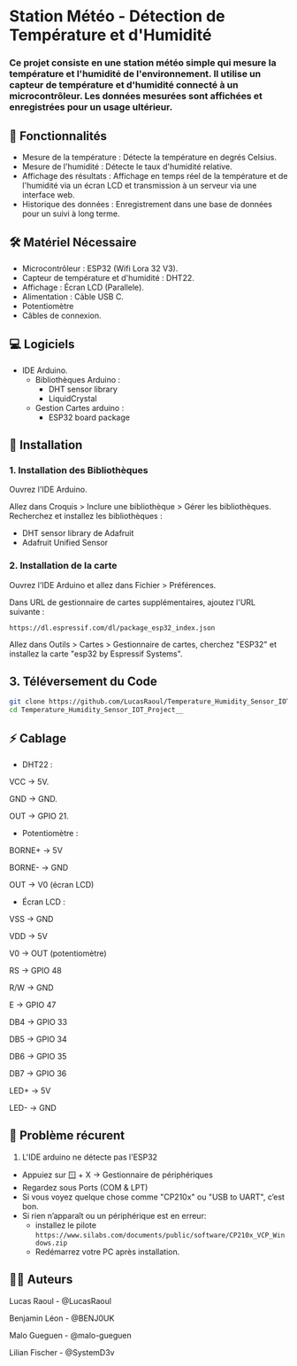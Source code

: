 # Station Météo - Détection de Température et d'Humidité
### Ce projet consiste en une station météo simple qui mesure la température et l'humidité de l'environnement. Il utilise un capteur de température et d'humidité connecté à un microcontrôleur. Les données mesurées sont affichées et enregistrées pour un usage ultérieur.

## 🚀 Fonctionnalités
- Mesure de la température : Détecte la température en degrés Celsius.
- Mesure de l'humidité : Détecte le taux d'humidité relative.
- Affichage des résultats : Affichage en temps réel de la température et de l'humidité via un écran LCD et transmission à un serveur via une interface web.
- Historique des données : Enregistrement dans une base de données pour un suivi à long terme.
## 🛠️ Matériel Nécessaire
- Microcontrôleur : ESP32 (Wifi Lora 32 V3).
- Capteur de température et d'humidité : DHT22.
- Affichage : Écran LCD (Parallele).
- Alimentation : Câble USB C.
- Potentiomètre
- Câbles de connexion.
## 💻 Logiciels
- IDE Arduino.
  - Bibliothèques Arduino :
    - DHT sensor library 
    - LiquidCrystal
  - Gestion Cartes arduino :
    - ESP32 board package
## 📝 Installation
### 1. Installation des Bibliothèques

Ouvrez l'IDE Arduino.

Allez dans Croquis > Inclure une bibliothèque > Gérer les bibliothèques.
Recherchez et installez les bibliothèques :
- DHT sensor library de Adafruit
- Adafruit Unified Sensor
### 2. Installation de la carte 
Ouvrez l'IDE Arduino et allez dans Fichier > Préférences.

Dans URL de gestionnaire de cartes supplémentaires, ajoutez l'URL suivante :
 ```
 https://dl.espressif.com/dl/package_esp32_index.json
```

Allez dans Outils > Cartes > Gestionnaire de cartes, cherchez "ESP32" et installez la carte "esp32 by Espressif Systems".

## 3. Téléversement du Code

``` bash
git clone https://github.com/LucasRaoul/Temperature_Humidity_Sensor_IOT_Project__.git
cd Temperature_Humidity_Sensor_IOT_Project__
```
## ⚡ Cablage
- DHT22 :

VCC → 5V.

GND → GND.

OUT → GPIO 21.

- Potentiomètre :

BORNE+ → 5V

BORNE- → GND

OUT → V0 (écran LCD)

- Écran LCD :

VSS → GND

VDD → 5V

V0 → OUT (potentiomètre)

RS → GPIO 48

R/W → GND

E → GPIO 47

DB4 → GPIO 33

DB5 → GPIO 34

DB6 → GPIO 35

DB7 → GPIO 36

LED+ → 5V

LED- → GND

## 🔧 Problème récurent
1. L'IDE arduino ne détecte pas l'ESP32
- Appuiez sur 🪟 + X → Gestionnaire de périphériques
- Regardez sous Ports (COM & LPT)
- Si vous voyez quelque chose comme "CP210x" ou "USB to UART", c’est bon.
- Si rien n’apparaît ou un périphérique est en erreur:
  -  installez le pilote ```https://www.silabs.com/documents/public/software/CP210x_VCP_Windows.zip```
  - Redémarrez votre PC après installation.
## 👨‍💻 Auteurs
Lucas Raoul - @LucasRaoul

Benjamin Léon - @BENJ0UK

Malo Gueguen - @malo-gueguen

Lilian Fischer - @SystemD3v
